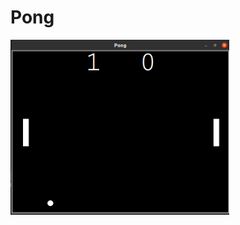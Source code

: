# Pong

<img src="https://github.com/AlinaDbeep/Pong/blob/main/ScreenshotPong.png?raw=true" width="350"/>
